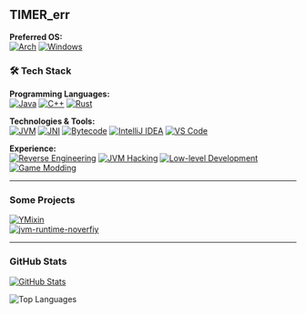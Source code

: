 ## TIMER_err

<p align="left">
  <strong>Preferred OS:</strong><br>
    <a href="#"><img alt="Arch" src="https://img.shields.io/badge/-ArchLinux-red?style=for-the-badge&logo=archlinux&logoColor=white"></a>
  <a href="#"><img alt="Windows" src="https://img.shields.io/badge/-Windows10-red?style=for-the-badge&logo=materialdesignicons&logoColor=white"></a>
</p>

### 🛠️ Tech Stack

<p align="left">
  <strong>Programming Languages:</strong><br>
  <a href="https://www.java.com"><img alt="Java" src="https://img.shields.io/badge/Java-ED8B00?style=for-the-badge&logo=openjdk&logoColor=white"></a>
  <a href="https://isocpp.org/"><img alt="C++" src="https://img.shields.io/badge/C++-00599C?style=for-the-badge&logo=cplusplus&logoColor=white"></a>
  <a href="https://www.rust-lang.org"><img alt="Rust" src="https://img.shields.io/badge/Rust-000000?style=for-the-badge&logo=rust&logoColor=white"></a>
</p>

<p align="left">
  <strong>Technologies & Tools:</strong><br>
  <a href="#"><img alt="JVM" src="https://img.shields.io/badge/JVM-FFFFFF?style=for-the-badge&logo=java&logoColor=black"></a>
  <a href="#"><img alt="JNI" src="https://img.shields.io/badge/JNI-Java%20Native%20Interface-blue?style=for-the-badge&logo=java"></a>
  <a href="#"><img alt="Bytecode" src="https://img.shields.io/badge/Bytecode-Manipulation-orange?style=for-the-badge"></a>
  <a href="https://www.jetbrains.com/idea/"><img alt="IntelliJ IDEA" src="https://img.shields.io/badge/IntelliJ_IDEA-000000.svg?style=for-the-badge&logo=intellij-idea&logoColor=white"></a>
  <a href="https://code.visualstudio.com/"><img alt="VS Code" src="https://img.shields.io/badge/VS_Code-007ACC?style=for-the-badge&logo=visual-studio-code&logoColor=white"></a>
</p>

<p align="left">
  <strong>Experience:</strong><br>
  <a href="#"><img alt="Reverse Engineering" src="https://img.shields.io/badge/Reverse_Engineering-8A2BE2?style=for-the-badge"></a>
  <a href="#"><img alt="JVM Hacking" src="https://img.shields.io/badge/JVM_Hacking-D00000?style=for-the-badge"></a>
  <a href="#"><img alt="Low-level Development" src="https://img.shields.io/badge/Low--Level_Dev-4A4A4A?style=for-the-badge"></a>
  <a href="#"><img alt="Game Modding" src="https://img.shields.io/badge/Game_Modding-1E90FF?style=for-the-badge"></a>
</p>

---

### Some Projects

<div align="left">
  <a href="https://github.com/yapeteam/YMixin">
    <img src="https://github-readme-stats.vercel.app/api/pin/?username=yapeteam&repo=YMixin&theme=synthwave&hide_border=true" alt="YMixin"/>
  </a>
  <br/>
  <a href="https://github.com/TIMER-err/jvm-runtime-noverfiy">
    <img src="https://github-readme-stats.vercel.app/api/pin/?username=TIMER-err&repo=jvm-runtime-noverfiy&theme=synthwave&hide_border=true" alt="jvm-runtime-noverfiy"/>
  </a>
</div>

---

### GitHub Stats

<div align="left">
  <!-- GitHub Stats - Centered, modern theme -->
  <a href="https://github.com/TIMER-err">
    <img src="https://github-readme-stats.vercel.app/api?username=TIMER-err&theme=synthwave&show_icons=true&hide_border=true&count_private=true" alt="GitHub Stats"/>
  </a>
</div>

<p align="left">
  <img src="https://github-readme-stats.vercel.app/api/top-langs/?username=TIMER-err&theme=synthwave&layout=compact&hide_border=true" alt="Top Languages"/>
</p>
